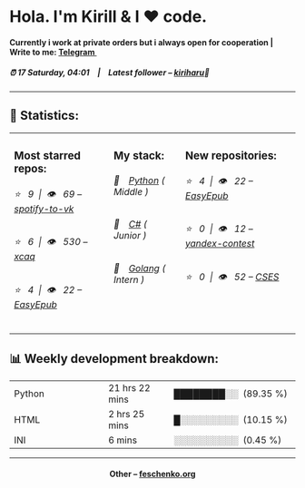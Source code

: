 
<h1>Hola. I'm Kirill & I ❤️ code.</h1>
<h4>Currently i work at private orders but i always open for cooperation | Write to me: <a href="https://t.me/xxcaq">Telegram <img src="https://camo.githubusercontent.com/5c1975da7d9ab735ceb71c57b6c7e48ff3e08ca4/68747470733a2f2f6564656e742e6769746875622e696f2f537570657254696e7949636f6e732f696d616765732f7376672f74656c656772616d2e737667" width="10"></a></h4>
<h5>⏰ 17 Saturday, 04:01&emsp;|&emsp;Latest follower – <a href="https://github.com/kiriharu/" target="_blank">kiriharu</a>👋</h5>
<hr>
<h2>📝 Statistics: </h2>
<table>
  <tr>
    <td valign="top">
      <h3>Most starred repos: </h3>
            <h6>⭐️&nbsp;&nbsp;&nbsp;9&nbsp;&nbsp;|&nbsp;&nbsp;👁&nbsp;&nbsp;&nbsp;69 – <a href='https://github.com/xcaq/spotify-to-vk'>spotify-to-vk</a></h6> 
      <h6>⭐️&nbsp;&nbsp;&nbsp;6&nbsp;&nbsp;|&nbsp;&nbsp;👁&nbsp;&nbsp;&nbsp;530 – <a href='https://github.com/xcaq/xcaq'>xcaq</a></h6> 
      <h6>⭐️&nbsp;&nbsp;&nbsp;4&nbsp;&nbsp;|&nbsp;&nbsp;👁&nbsp;&nbsp;&nbsp;22 – <a href='https://github.com/xcaq/EasyEpub'>EasyEpub</a></h6> 
    </td>
    <td valign="top">
      <h3>My stack: </h3>
      <h6>📒&emsp;<a href="https://github.com/xcaq?tab=repositories&q=&type=&language=python">Python</a> ( Middle )</h6>
      <h6>📗&emsp;<a href="https://github.com/xcaq?tab=repositories&q=&type=&language=c%23">C#</a> ( Junior )</h6>
      <h6>📘&emsp;<a href="https://github.com/xcaq?tab=repositories&q=&type=&language=golang">Golang</a> ( Intern )</h6>
      </td>
     <td valign="top">
      <h3>New repositories: </h3>
           <h6>⭐️&nbsp;&nbsp;&nbsp;4&nbsp;&nbsp;|&nbsp;&nbsp;👁&nbsp;&nbsp;&nbsp;22 – <a href='https://github.com/xcaq/EasyEpub'>EasyEpub</a></h6> 
      <h6>⭐️&nbsp;&nbsp;&nbsp;0&nbsp;&nbsp;|&nbsp;&nbsp;👁&nbsp;&nbsp;&nbsp;12 – <a href='https://github.com/xcaq/yandex-contest'>yandex-contest</a></h6> 
      <h6>⭐️&nbsp;&nbsp;&nbsp;0&nbsp;&nbsp;|&nbsp;&nbsp;👁&nbsp;&nbsp;&nbsp;52 – <a href='https://github.com/xcaq/CSES'>CSES</a></h6> 
        </td>
  </tr>
</table>
<h2>📊 Weekly development breakdown: </h2>
<table>
                <tr>
                    <td width=215px;>
                        Python
                    </td>
                    <td>
                        21 hrs 22 mins
                    </td>
                    <td>
                        ████████░░&nbsp;&nbsp;(89.35 %)
                    </td>
                </tr>
                <tr>
                    <td width=220px;>
                        HTML
                    </td>
                    <td width=145px;>
                        2 hrs 25 mins
                    </td>
                    <td width=230px;>
                        █░░░░░░░░░&nbsp;&nbsp;(10.15 %)
                    </td>
                </tr>
                <tr>
                    <td width=220px;>
                        INI
                    </td>
                    <td width=145px;>
                        6 mins
                    </td>
                    <td width=230px;>
                        ░░░░░░░░░░&nbsp;&nbsp;(0.45 %)
                    </td>
                </tr></table>
<hr>
<h4 align="center">Other – <a href='http://feschenko.org' target="_blank">feschenko.org</a><h4>
    
